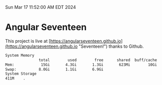 Sun Mar 17 11:52:00 AM EDT 2024

# Angular Seventeen


This project is live at [https://angularseventeen.github.io](https://angularseventeen.github.io "Seventeen!") thanks to Github.

```bash
System Memory
               total        used        free      shared  buff/cache   available
Mem:            15Gi       4.3Gi       1.3Gi       623Mi        10Gi        10Gi
Swap:          8.0Gi       1.1Gi       6.9Gi
System Storage
411M	.
```
